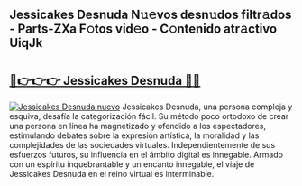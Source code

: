 ## Jessicakes Desnuda N𝚞𝚎vos desn𝚞dos filtr𝚊dos - Parts-ZXa F𝚘tos vid𝚎o - C𝚘ntenido atr𝚊ctivo UiqJk

# <h2><a href="http://mb3akjm.tromn.icu/?c=Jessicakes+Desnuda">🔗👉👉👉 Jessicakes Desnuda 🔗🔗</a></h2>

[![Jessicakes Desnuda nuevo](https://i.imgur.com/pEAQMta.gif)](http://mb3akjm.tromn.icu/?c=Jessicakes+Desnuda)
Jessicakes Desnuda, una persona compleja y esquiva, desafía la categorización fácil. Su método poco ortodoxo de crear una persona en línea ha magnetizado y ofendido a los espectadores, estimulando debates sobre la expresión artística, la moralidad y las complejidades de las sociedades virtuales. Independientemente de sus esfuerzos futuros, su influencia en el ámbito digital es innegable. Armado con un espíritu inquebrantable y un encanto innegable, el viaje de Jessicakes Desnuda en el reino virtual es interminable.
